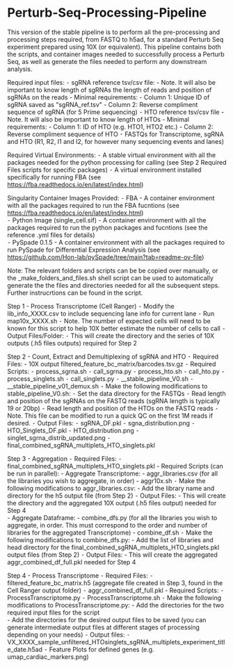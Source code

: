# Perturb-Seq-Processing-Pipeline


This version of the stable pipeline is to perform all the pre-processing and processing steps required, from FASTQ to h5ad, for a standard Perturb Seq experiment prepared using 10X (or equivalent). 
This pipeline contains both the scripts, and container images needed to successfully process a Perturb Seq, as well as generate the files needed to perform any downstream analysis.
 
Required input files:
	⁃	sgRNA reference tsv/csv file:
                        - Note. It will also be important to know length of sgRNAs the length of reads and position of sgRNAs on the reads
        -       Minimal requirements:
                        - Column 1: Unique ID of sgRNA  saved as "sgRNA_ref.tsv"
                        - Column 2: Reverse compliment sequence of sgRNA (for 5 Prime sequencing)
	⁃	HTO reference tsv/csv file
		        - Note. It will also be important to know length of HTOs
        -       Minimal requirements:
                        - Column 1: ID of HTO (e.g. HTO1, HTO2 etc.)
                        - Column 2: Reverse compliment sequence of HTO
	⁃	FASTQs for Transcriptome, sgRNA and HTO (R1, R2, I1 and I2, for however many sequencing events and lanes)

Required Virtual Environments:
	⁃       A stable virtual environment with all the packages needed for the python processing for calling (see Step 2 Required Files scripts for specific packages) 
	⁃	A virtual environment installed specifically for running FBA (see https://fba.readthedocs.io/en/latest/index.html) 

Singularity Container Images Provided:
	⁃       FBA
                        -      A container environment with all the packages required to run the FBA fucntions (see https://fba.readthedocs.io/en/latest/index.html)     
	⁃       Python Image (single_cell.sif)
                        -      A container environment with all the packages required to run the python packages and fucntions (see the reference .yml files for details)     
	⁃       PySpade 0.1.5
                        -      A container environment with all the packages required to run PySpade for Differential Expression Analysis (see https://github.com/Hon-lab/pySpade/tree/main?tab=readme-ov-file)


Note:
The relevant folders and scripts can be be copied over manually, or the _make_folders_and_files.sh shell script can be used to automatically generate the the 
files and directories needed for all the subsequent steps. Further instrucrtions can be found in the script.


Step 1 - Process Transcriptome (Cell Ranger) 
	⁃	 Modify the lib_info_XXXX.csv to include sequencing lane info for current lane
	⁃	 Run map10x_XXXX.sh
	                ⁃ Note. The number of expected cells will need to be known for this script to help 10X better estimate the number of cells to call
	⁃	Output Files/Folder:
	                ⁃ This will create the directory and the series of 10X outputs (.h5 files outputs) required for Step 2

Step 2 - Count, Extract and Demultiplexing of sgRNA and HTO
	⁃	Required Files:
        -       10X output filtered_feature_bc_matrix/barcodes.tsv.gz
	⁃	Required Scripts:
                        ⁃ process_sgrna.sh
                        ⁃ call_sgrna.py
                        ⁃ process_hto.sh
                        ⁃ call_hto.py
                        ⁃ process_singlets.sh
                        ⁃ call_singlets.py
                        ⁃ __stable_pipeline_V0.sh
                        ⁃ __stable_pipeline_v01_demux.sh
	⁃	Make the following modifications to stable_pipeline_V0.sh:
                        ⁃ Set the data directory for the FASTQs
                        ⁃ Read length and position of the sgRNAs on the FASTQ reads (sgRNA length is typically 19 or 20bp)
                        ⁃ Read length and position of the HTOs on the FASTQ reads
                        ⁃ Note. This file can be modified to run a quick QC on the first 1M reads if desired.
	⁃	Output Files:
                        ⁃ sgRNA_DF.pkl
                        ⁃ sgna_distribution.png
                        ⁃ HTO_Singlets_DF.pkl
                        ⁃ HTO_distribution.png
                        ⁃ singlet_sgrna_distrib_updated.png
                        ⁃ final_combined_sgRNA_multiplets_HTO_singlets.pkl

Step 3 - Aggregation 
	⁃	Required Files:
	⁃	    final_combined_sgRNA_multiplets_HTO_singlets.pkl
        -       Required Scripts (can be run in parallel):
                - Aggregate Transcriptome:
                        - aggr_libraries.csv (for all the libraries you wish to aggregate, in order)
                        - aggr10x.sh
	⁃	Make the following modifications to aggr_libraries.csv:
                        - Add the library name and directory for the h5 output file (from Step 2) 
	⁃	Output Files:
                        - This will create the directory and the aggregated 10X output (.h5 files output) needed for Step 4      
                - Aggregate Dataframe:
                        - combine_dfs.py (for all the libraries you wish to aggregate, in order. This must correspond to the order and number of libraries for the aggregated Transcriptome)
                        - combine_df.sh
	⁃	Make the following modifications to combine_dfs.py:
                        - Add the list of libraries and head directory for the final_combined_sgRNA_multiplets_HTO_singlets.pkl output files (from Step 2) 
	⁃	Output Files:
                        - This will create the aggregated aggr_combined_df_full.pkl needed for Step 4  

Step 4 - Process Transcriptome 
	⁃	Required Files:
	                ⁃ filtered_feature_bc_matrix.h5 (aggregate file created in Step 3, found in the Cell Ranger output folder)
	                ⁃ aggr_combined_df_full.pkl
        -       Required Scripts:
                        ⁃ ProcessTranscriptome.py
                        ⁃ ProcessTranscriptome.sh
	⁃	Make the following modifications to ProcessTranscriptome.py:
                        - Add the directories for the two required input files for the script  
                        - Add the directories for the desired output files to be saved (you can generate intermediate output files at different stages of processing depending on your needs)
	⁃	Output files:
        ⁃	VX_XXXX_sample_unfiltered_HTOsinglets_sgRNA_multiplets_experiment_title_date.h5ad
        ⁃	Feature Plots for defined genes (e.g. umap_cardiac_markers.png)

